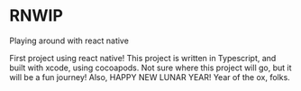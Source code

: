 # RNWIP
Playing around with react native

First project using react native!  This project is written in Typescript, and built with xcode, using cocoapods.  Not sure where this project will go, but it will be a fun journey! Also, HAPPY NEW LUNAR YEAR! Year of the ox, folks. 
